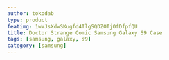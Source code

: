 ```yaml
---
author: tokodab
type: product
featimg: 1wVJsXdwSKugfd4TlgSQDZOTjOfDfpfQU
title: Doctor Strange Comic Samsung Galaxy S9 Case
tags: [samsung, galaxy, s9]
category: [samsung]
---
```

